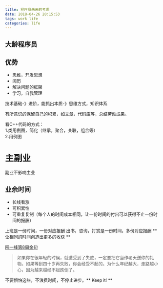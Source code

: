 ```yaml
---
title: 程序员未来的考虑
date: 2018-04-26 20:15:53
tags: work life
categories: life
---
```



## 大龄程序员

## 优势

- 思维，开发思想
- 阅历
- 解决问题的框架
- 学习，自我管理

技术基础-》进阶，能抓出本质-》思维方式，知识体系

有所意识的保留自己的积累，如文章，代码库等，总结劳动成果。

看C++代码的方式：<br>
1.类用例图，简化（继承，聚合，关联，组合等）<br>
2.用例图

# 主副业

副业不影响主业

## 业余时间

- 长线看涨
- 可积累性
- 可重复复制（每个人的时间成本相同，让一份时间的付出可以获得不止一份时间的报酬）

上班是一份时间，一份对应报酬
出书，咨询，打赏是一份时间，多份对应报酬
** 让相同的时间创造出更多的收获 ** 

[阮一峰第8周金句](http://www.ruanyifeng.com/blog/2018/06/weekly-issue-8.html)
>如果你在很年轻的时候，就遭受到了失败，一定要把它当作老天送你的礼物。如果等到四十岁再失败，你会经受不起的。为什么年纪越大，走路越小心，因为越来越经不起跌倒了。

不要惧怕这些，不浪费时间，不停止进步。** Keep it! **